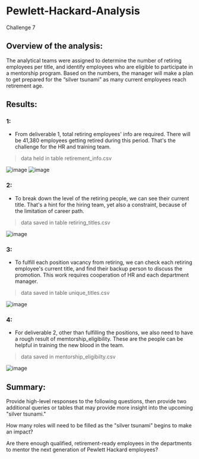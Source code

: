 # Pewlett-Hackard-Analysis
Challenge 7

## Overview of the analysis: 

The analytical teams were assigned to determine the number of retiring employees per title, and identify employees who are eligible to participate in a mentorship program. Based on the numbers, the manager will make a plan to get prepared for the “silver tsunami” as many current employees reach retirement age.

## Results: 

### 1:

* From deliverable 1, total retiring employees' info are required. There will be 41,380 employees getting retired during this period. That's the challenge for the HR and training team.

> data held in table retirement_info.csv

![image](https://user-images.githubusercontent.com/48306359/129444294-9c6e4f0b-4dc9-4111-9168-0d5396961b3b.png)
![image](https://user-images.githubusercontent.com/48306359/129444307-a8fdc95c-84a5-43cd-83a5-94b09029f33b.png)

### 2:

* To break down the level of the retiring people, we can see their current title. That's a hint for the hiring team, yet also a constraint, because of the limitation of career path.

> data saved in table retiring_titles.csv

![image](https://user-images.githubusercontent.com/48306359/129444628-b40e8b1b-ada2-4605-bdb0-53f82cd27867.png)

### 3:

* To fulfill each position vacancy from retiring, we can check each retiring employee's current title, and find their backup person to discuss the promotion. This work requires cooperation of HR and each department manager.

> data saved in table unique_titles.csv

![image](https://user-images.githubusercontent.com/48306359/129444864-1514c8b4-34fd-487c-8962-8ca1a3547c8e.png)

### 4:

* For deliverable 2, other than fulfilling the positions, we also need to have a rough result of memtorship_eligibility. These are the people can be helpful in training the new blood in the team.

> data saved in mentorship_eligibilty.csv

![image](https://user-images.githubusercontent.com/48306359/129444928-2fca6cf0-04b5-4059-8cab-c2b30d22febd.png)



## Summary: 

Provide high-level responses to the following questions, then provide two additional queries or tables that may provide more insight into the upcoming "silver tsunami."

How many roles will need to be filled as the "silver tsunami" begins to make an impact?

Are there enough qualified, retirement-ready employees in the departments to mentor the next generation of Pewlett Hackard employees?
